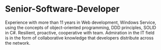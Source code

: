 # Senior-Software-Developer
Experience with more than 11 years in Web development, Windows Service, using the concepts of object-oriented programming, DDD principles, SOLID in C#. Resilient, proactive, cooperative with team. Admiration in the IT field is in the form of collaborative knowledge that developers distribute across the network.
